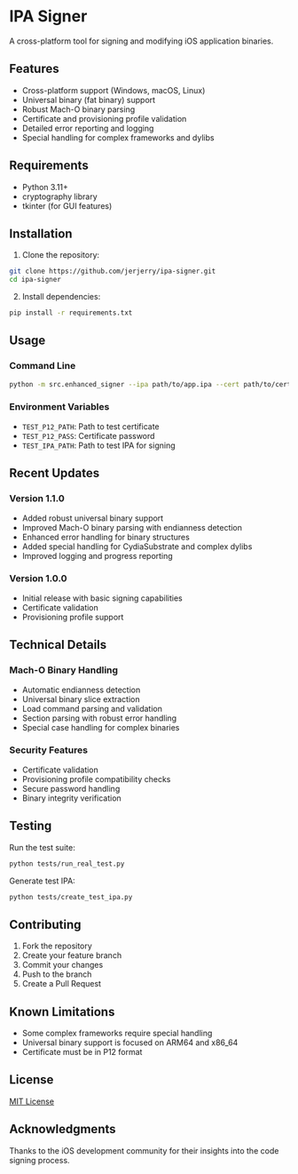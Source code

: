 # IPA Signer

A cross-platform tool for signing and modifying iOS application binaries.

## Features

- Cross-platform support (Windows, macOS, Linux)
- Universal binary (fat binary) support
- Robust Mach-O binary parsing
- Certificate and provisioning profile validation
- Detailed error reporting and logging
- Special handling for complex frameworks and dylibs

## Requirements

- Python 3.11+
- cryptography library
- tkinter (for GUI features)

## Installation

1. Clone the repository:
```bash
git clone https://github.com/jerjerry/ipa-signer.git
cd ipa-signer
```

2. Install dependencies:
```bash
pip install -r requirements.txt
```

## Usage

### Command Line

```bash
python -m src.enhanced_signer --ipa path/to/app.ipa --cert path/to/cert.p12 --profile path/to/profile.mobileprovision --output path/to/output.ipa
```

### Environment Variables

- `TEST_P12_PATH`: Path to test certificate
- `TEST_P12_PASS`: Certificate password
- `TEST_IPA_PATH`: Path to test IPA for signing

## Recent Updates

### Version 1.1.0
- Added robust universal binary support
- Improved Mach-O binary parsing with endianness detection
- Enhanced error handling for binary structures
- Added special handling for CydiaSubstrate and complex dylibs
- Improved logging and progress reporting

### Version 1.0.0
- Initial release with basic signing capabilities
- Certificate validation
- Provisioning profile support

## Technical Details

### Mach-O Binary Handling
- Automatic endianness detection
- Universal binary slice extraction
- Load command parsing and validation
- Section parsing with robust error handling
- Special case handling for complex binaries

### Security Features
- Certificate validation
- Provisioning profile compatibility checks
- Secure password handling
- Binary integrity verification

## Testing

Run the test suite:
```bash
python tests/run_real_test.py
```

Generate test IPA:
```bash
python tests/create_test_ipa.py
```

## Contributing

1. Fork the repository
2. Create your feature branch
3. Commit your changes
4. Push to the branch
5. Create a Pull Request

## Known Limitations

- Some complex frameworks require special handling
- Universal binary support is focused on ARM64 and x86_64
- Certificate must be in P12 format

## License

[MIT License](LICENSE)

## Acknowledgments

Thanks to the iOS development community for their insights into the code signing process.
